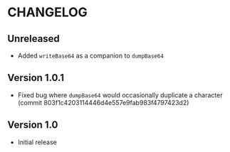 # CHANGELOG

## Unreleased

- Added `writeBase64` as a companion to `dumpBase64`

## Version 1.0.1

- Fixed bug where `dumpBase64` would occasionally duplicate a character (commit 803f1c4203114446d4e557e9fab983f4797423d2) 

## Version 1.0

- Initial release

